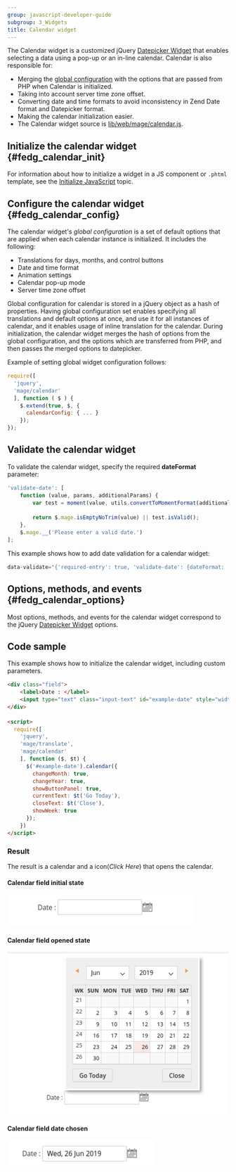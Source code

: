 ```yaml
---
group: javascript-developer-guide
subgroup: 3_Widgets
title: Calendar widget
---
```


The Calendar widget is a customized jQuery [Datepicker Widget] that enables selecting a data using a pop-up or an in-line calendar. Calendar is also responsible for:

-  Merging the [global configuration] with the options that are passed from PHP when Calendar is initialized.
-  Taking into account server time zone offset.
-  Converting date and time formats to avoid inconsistency in Zend Date format and Datepicker format.
-  Making the calendar initialization easier.
-  The Calendar widget source is [lib/web/mage/calendar.js].

## Initialize the calendar widget {#fedg_calendar_init}

For information about how to initialize a widget in a JS component or `.phtml` template, see the [Initialize JavaScript] topic.

## Configure the calendar widget {#fedg_calendar_config}

The calendar widget's *global configuration* is a set of default options that are applied when each calendar instance is initialized. It includes the following:

-  Translations for days, months, and control buttons
-  Date and time format
-  Animation settings
-  Calendar pop-up mode
-  Server time zone offset

Global configuration for calendar is stored in a jQuery object as a hash of properties. Having global configuration set enables specifying all translations and default options at once, and use it for all instances of calendar, and it enables usage of inline translation for the calendar. During initialization, the calendar widget merges the hash of options from the global configuration, and the options which are transferred from PHP, and then passes the merged options to datepicker.

Example of setting global widget configuration follows:

```javascript
require([
  'jquery',
  'mage/calendar'
  ], function ( $ ) {
    $.extend(true, $, {
      calendarConfig: { ... }
    });
});
```

## Validate the calendar widget

To validate the calendar widget, specify the required **dateFormat** parameter:

```javascript
'validate-date': [
    function (value, params, additionalParams) {
        var test = moment(value, utils.convertToMomentFormat(additionalParams.dateFormat));

        return $.mage.isEmptyNoTrim(value) || test.isValid();
    },
    $.mage.__('Please enter a valid date.')
];
```

This example shows how to add date validation for a calendar widget:

```javascript
data-validate="{'required-entry': true, 'validate-date': {dateFormat: 'MM/dd/Y'}}"
```

## Options, methods, and events {#fedg_calendar_options}

Most options, methods, and events for the calendar widget correspond to the jQuery [Datepicker Widget] options.

## Code sample

This example shows how to initialize the calendar widget, including custom parameters.

```html
<div class="field">
    <label>Date : </label>
    <input type="text" class="input-text" id="example-date" style="width: auto" name="example-date" />
</div>

<script>
  require([
    'jquery',
    'mage/translate',
    'mage/calendar'
    ], function ($, $t) {
      $('#example-date').calendar({
        changeMonth: true,
        changeYear: true,
        showButtonPanel: true,
        currentText: $t('Go Today'),
        closeText: $t('Close'),
        showWeek: true
      });
    })
</script>
```

### Result

The result is a calendar and a icon(_Click Here_) that opens the calendar.

#### Calendar field initial state

![Calendar Widget](../../_images/javascript/calendar-widget-initial.png)

#### Calendar field opened state

![Calendar Widget](../../_images/javascript/calendar-widget-open.png)

#### Calendar field date chosen

![Calendar Widget](../../_images/javascript/calendar-widget-result.png)

[Datepicker Widget]: http://api.jQueryui.com/datepicker/
[global configuration]: #fedg_calendar_config
[lib/web/mage/calendar.js]: https://github.com/magento/magento2/blob/2.4/lib/web/mage/calendar.js
[Initialize JavaScript]: ../init.md
[Datepicker Widget]: http://api.jqueryui.com/datepicker/

